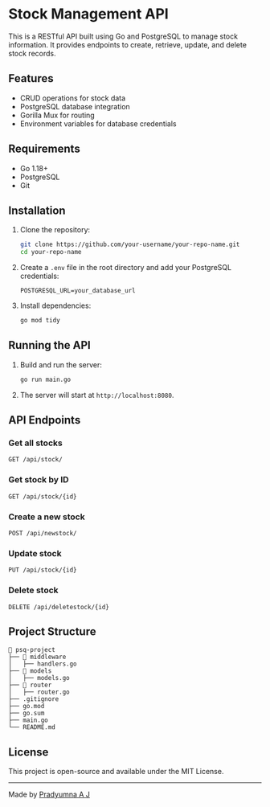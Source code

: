 # Stock Management API

This is a RESTful API built using Go and PostgreSQL to manage stock information. It provides endpoints to create, retrieve, update, and delete stock records.

## Features
- CRUD operations for stock data
- PostgreSQL database integration
- Gorilla Mux for routing
- Environment variables for database credentials

## Requirements
- Go 1.18+
- PostgreSQL
- Git

## Installation

1. Clone the repository:
   ```sh
   git clone https://github.com/your-username/your-repo-name.git
   cd your-repo-name
   ```

2. Create a `.env` file in the root directory and add your PostgreSQL credentials:
   ```env
   POSTGRESQL_URL=your_database_url
   ```

3. Install dependencies:
   ```sh
   go mod tidy
   ```

## Running the API

1. Build and run the server:
   ```sh
   go run main.go
   ```

2. The server will start at `http://localhost:8080`.

## API Endpoints

### Get all stocks
```http
GET /api/stock/
```

### Get stock by ID
```http
GET /api/stock/{id}
```

### Create a new stock
```http
POST /api/newstock/
```

### Update stock
```http
PUT /api/stock/{id}
```

### Delete stock
```http
DELETE /api/deletestock/{id}
```

## Project Structure
```
📂 psq-project
├── 📂 middleware
│   ├── handlers.go
├── 📂 models
│   ├── models.go
├── 📂 router
│   ├── router.go
├── .gitignore
├── go.mod
├── go.sum
├── main.go
└── README.md
```

## License
This project is open-source and available under the MIT License.

---
Made by [Pradyumna A J](https://github.com/pradyumnajavalagi)

